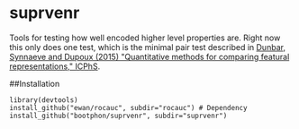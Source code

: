 # suprvenr
Tools for testing how well encoded higher level properties are. Right now this only does one test, which is the minimal pair test described in [Dunbar, Synnaeve and Dupoux (2015) "Quantitative methods for comparing featural representations,"
ICPhS](http://ewan.website/ICPhS2015_Feature_Explorations.pdf).

##Installation

    library(devtools)
    install_github("ewan/rocauc", subdir="rocauc") # Dependency
    install_github("bootphon/suprvenr", subdir="suprvenr")
